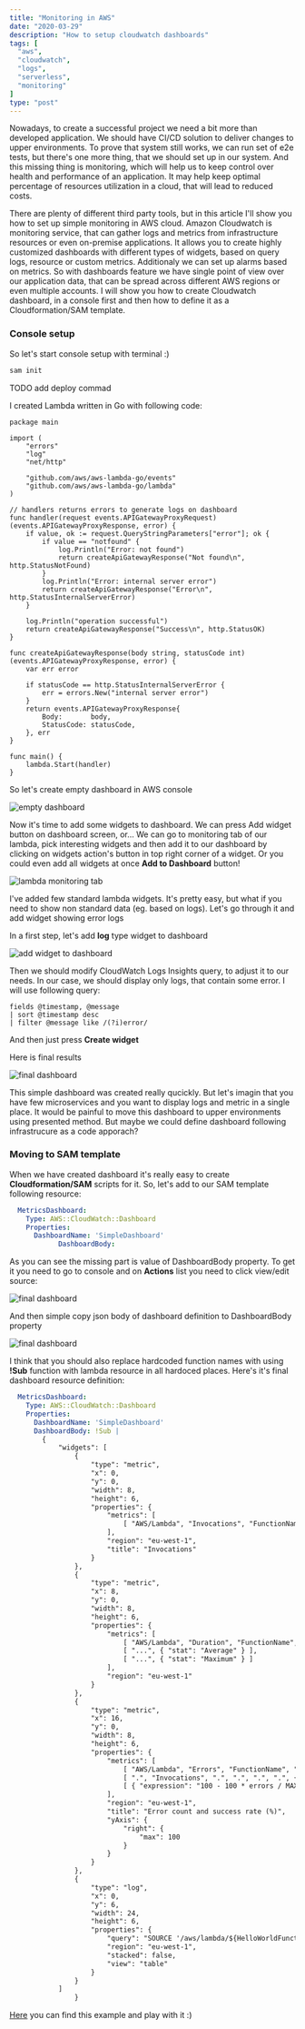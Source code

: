 ```yaml
---
title: "Monitoring in AWS"
date: "2020-03-29"
description: "How to setup cloudwatch dashboards"
tags: [
  "aws",
  "cloudwatch",
  "logs",
  "serverless",
  "monitoring"
]
type: "post"
---
```


Nowadays, to create a successful project we need a bit more than developed application. We should have CI/CD solution to deliver changes to upper environments. To prove that system still works, we can run set of e2e tests, but there's one more thing, that we should set up in our system.
And this missing thing is monitoring, which will help us to keep control over health and performance of an application. It may help keep optimal percentage of resources utilization in a cloud, that will lead to reduced costs.
 <!--more-->
There are plenty of different third party tools, but in this article I'll show you how to set up simple monitoring in AWS cloud.
Amazon Cloudwatch is monitoring service, that can gather logs and metrics from infrastructure resources or even on-premise applications.
It allows you to create highly customized dashboards with different types of widgets, based on query logs, resource or custom metrics.
Additionaly we can set up alarms based on metrics. So with dashboards feature we have single point of view over our application data, that can be spread across different AWS regions or even multiple accounts. I will show you how to create Cloudwatch dashboard, in a console first and then how to define it as a Cloudformation/SAM template.

### Console setup

So let's start console setup with terminal :)

```bash
sam init
```

TODO add deploy commad

I created Lambda written in Go with following code:

```golang
package main

import (
	"errors"
	"log"
	"net/http"

	"github.com/aws/aws-lambda-go/events"
	"github.com/aws/aws-lambda-go/lambda"
)

// handlers returns errors to generate logs on dashboard
func handler(request events.APIGatewayProxyRequest) (events.APIGatewayProxyResponse, error) {
	if value, ok := request.QueryStringParameters["error"]; ok {
		if value == "notfound" {
			log.Println("Error: not found")
			return createApiGatewayResponse("Not found\n", http.StatusNotFound)
		}
		log.Println("Error: internal server error")
		return createApiGatewayResponse("Error\n", http.StatusInternalServerError)
	}

	log.Println("operation successful")
	return createApiGatewayResponse("Success\n", http.StatusOK)
}

func createApiGatewayResponse(body string, statusCode int) (events.APIGatewayProxyResponse, error) {
	var err error

	if statusCode == http.StatusInternalServerError {
		err = errors.New("internal server error")
	}
	return events.APIGatewayProxyResponse{
		Body:       body,
		StatusCode: statusCode,
	}, err
}

func main() {
	lambda.Start(handler)
}
```

So let's create empty dashboard in AWS console

![empty dashboard](/posts/monitoring/emptyDashboard.png)

Now it's time to add some widgets to dashboard. We can press Add widget button on dashboard screen, or...
We can go to monitoring tab of our lambda, pick interesting widgets and then add it to our dashboard by clicking on widgets action's button in top right corner of a widget. Or you could even add all widgets at once **Add to Dashboard** button!

![lambda monitoring tab](/posts/monitoring/lambdaMonitoring.png)

I've added few standard lambda widgets. It's pretty easy, but what if you need to show non standard data (eg. based on logs).
Let's go through it and add widget showing error logs

In a first step, let's add **log** type widget to dashboard

![add widget to dashboard](/posts/monitoring/addWidgetToDashboard.png)

Then we should modify CloudWatch Logs Insights query, to adjust it to our needs. In our case, we should display only logs, that contain some error.
I will use following query:

```
fields @timestamp, @message
| sort @timestamp desc
| filter @message like /(?i)error/
```

And then just press **Create widget**

Here is final results

![final dashboard](/posts/monitoring/dashboard.png)

This simple dashboard was created really qucickly. But let's imagin that you have few microservices and you want to display logs and metric in a single place. It would be painful to move this dashboard to upper environments using presented method. But maybe we could define dashboard following infrastrucure as a code apporach?

### Moving to SAM template

When we have created dashboard it's really easy to create **Cloudformation/SAM** scripts for it.
So, let's add to our SAM template following resource:

```yaml
  MetricsDashboard:
    Type: AWS::CloudWatch::Dashboard
    Properties:
      DashboardName: 'SimpleDashboard'
			DashboardBody:

```

As you can see the missing part is value of DashboardBody property. To get it you need to go to console and on **Actions** list you need to click view/edit source:

![final dashboard](/posts/monitoring/viewsource.png)

And then simple copy json body of dashboard definition to DashboardBody property

![final dashboard](/posts/monitoring/dashboardJson.png)

I think that you should also replace hardcoded function names with using **!Sub** function with lambda resource in all hardoced places.
Here's it's final dashboard resource definition:

```yaml
  MetricsDashboard:
    Type: AWS::CloudWatch::Dashboard
    Properties:
      DashboardName: 'SimpleDashboard'
      DashboardBody: !Sub |
        {
            "widgets": [
                {
                    "type": "metric",
                    "x": 0,
                    "y": 0,
                    "width": 8,
                    "height": 6,
                    "properties": {
                        "metrics": [
                            [ "AWS/Lambda", "Invocations", "FunctionName", "${HelloWorldFunction}", "Resource", "${HelloWorldFunction}", { "stat": "Sum" } ]
                        ],
                        "region": "eu-west-1",
                        "title": "Invocations"
                    }
                },
                {
                    "type": "metric",
                    "x": 8,
                    "y": 0,
                    "width": 8,
                    "height": 6,
                    "properties": {
                        "metrics": [
                            [ "AWS/Lambda", "Duration", "FunctionName", "${HelloWorldFunction}", "Resource", "${HelloWorldFunction}", { "stat": "Minimum" } ],
                            [ "...", { "stat": "Average" } ],
                            [ "...", { "stat": "Maximum" } ]
                        ],
                        "region": "eu-west-1"
                    }
                },
                {
                    "type": "metric",
                    "x": 16,
                    "y": 0,
                    "width": 8,
                    "height": 6,
                    "properties": {
                        "metrics": [
                            [ "AWS/Lambda", "Errors", "FunctionName", "${HelloWorldFunction}", "Resource", "${HelloWorldFunction}", { "id": "errors", "stat": "Sum", "color": "#d13212" } ],
                            [ ".", "Invocations", ".", ".", ".", ".", { "id": "invocations", "stat": "Sum", "visible": false } ],
                            [ { "expression": "100 - 100 * errors / MAX([errors, invocations])", "label": "Success rate (%)", "id": "availability", "yAxis": "right" } ]
                        ],
                        "region": "eu-west-1",
                        "title": "Error count and success rate (%)",
                        "yAxis": {
                            "right": {
                                "max": 100
                            }
                        }
                    }
                },
                {
                    "type": "log",
                    "x": 0,
                    "y": 6,
                    "width": 24,
                    "height": 6,
                    "properties": {
                        "query": "SOURCE '/aws/lambda/${HelloWorldFunction}' | fields @timestamp, @message\n| sort @timestamp desc\n| filter @message like /(?i)error/",
                        "region": "eu-west-1",
                        "stacked": false,
                        "view": "table"
                    }
                }
            ]
				}
```

[Here](https://github.com/wbira/golang-aws-examples/tree/master/cloudwatch-dashboard) you can find this example and play with it :)